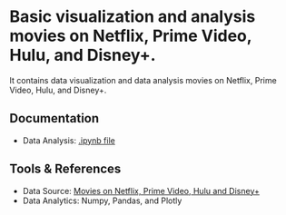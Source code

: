 # Basic visualization and analysis movies on Netflix, Prime Video, Hulu, and Disney+.
It contains data visualization and data analysis movies on Netflix, Prime Video, Hulu, and Disney+.

## Documentation
- Data Analysis: [.ipynb file](https://nbviewer.jupyter.org/github/albertbill/Movies-on-Netflix-Prime-Video-Hulu-and-Disney/blob/129586ef2e57dc146908cb04d000ce2c3b7082e1/movies.ipynb)

## Tools & References
- Data Source: [Movies on Netflix, Prime Video, Hulu and Disney+](https://www.kaggle.com/ruchi798/movies-on-netflix-prime-video-hulu-and-disney)
- Data Analytics: Numpy, Pandas, and Plotly

